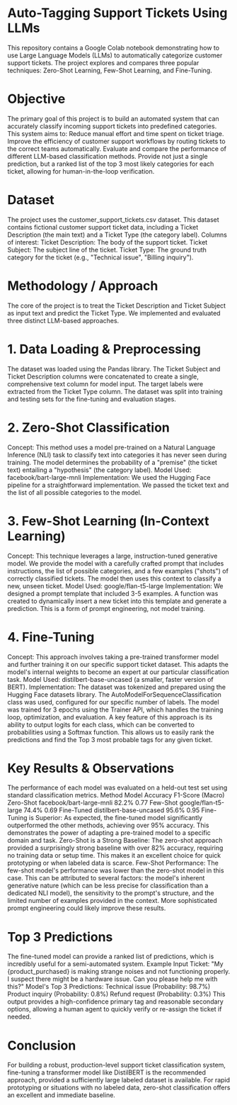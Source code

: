 # Auto-Tagging Support Tickets Using LLMs
This repository contains a Google Colab notebook demonstrating how to use Large Language Models (LLMs) to automatically categorize customer support tickets. The project explores and compares three popular techniques: Zero-Shot Learning, Few-Shot Learning, and Fine-Tuning.

# Objective
The primary goal of this project is to build an automated system that can accurately classify incoming support tickets into predefined categories. This system aims to:
Reduce manual effort and time spent on ticket triage.
Improve the efficiency of customer support workflows by routing tickets to the correct teams automatically.
Evaluate and compare the performance of different LLM-based classification methods.
Provide not just a single prediction, but a ranked list of the top 3 most likely categories for each ticket, allowing for human-in-the-loop verification.
# Dataset
The project uses the customer_support_tickets.csv dataset. This dataset contains fictional customer support ticket data, including a Ticket Description (the main text) and a Ticket Type (the category label).
Columns of interest:
Ticket Description: The body of the support ticket.
Ticket Subject: The subject line of the ticket.
Ticket Type: The ground truth category for the ticket (e.g., "Technical issue", "Billing inquiry").
# Methodology / Approach
The core of the project is to treat the Ticket Description and Ticket Subject as input text and predict the Ticket Type. We implemented and evaluated three distinct LLM-based approaches.
# 1. Data Loading & Preprocessing
The dataset was loaded using the Pandas library.
The Ticket Subject and Ticket Description columns were concatenated to create a single, comprehensive text column for model input.
The target labels were extracted from the Ticket Type column.
The dataset was split into training and testing sets for the fine-tuning and evaluation stages.
# 2. Zero-Shot Classification
Concept: This method uses a model pre-trained on a Natural Language Inference (NLI) task to classify text into categories it has never seen during training. The model determines the probability of a "premise" (the ticket text) entailing a "hypothesis" (the category label).
Model Used: facebook/bart-large-mnli
Implementation: We used the Hugging Face pipeline for a straightforward implementation. We passed the ticket text and the list of all possible categories to the model.
# 3. Few-Shot Learning (In-Context Learning)
Concept: This technique leverages a large, instruction-tuned generative model. We provide the model with a carefully crafted prompt that includes instructions, the list of possible categories, and a few examples ("shots") of correctly classified tickets. The model then uses this context to classify a new, unseen ticket.
Model Used: google/flan-t5-large
Implementation: We designed a prompt template that included 3-5 examples. A function was created to dynamically insert a new ticket into this template and generate a prediction. This is a form of prompt engineering, not model training.
# 4. Fine-Tuning
Concept: This approach involves taking a pre-trained transformer model and further training it on our specific support ticket dataset. This adapts the model's internal weights to become an expert at our particular classification task.
Model Used: distilbert-base-uncased (a smaller, faster version of BERT).
Implementation:
The dataset was tokenized and prepared using the Hugging Face datasets library.
The AutoModelForSequenceClassification class was used, configured for our specific number of labels.
The model was trained for 3 epochs using the Trainer API, which handles the training loop, optimization, and evaluation.
A key feature of this approach is its ability to output logits for each class, which can be converted to probabilities using a Softmax function. This allows us to easily rank the predictions and find the Top 3 most probable tags for any given ticket.
# Key Results & Observations
The performance of each model was evaluated on a held-out test set using standard classification metrics.
Method	Model	Accuracy	F1-Score (Macro)
Zero-Shot	facebook/bart-large-mnli	82.2%	0.77
Few-Shot	google/flan-t5-large	74.4%	0.69
Fine-Tuned	distilbert-base-uncased	95.6%	0.95
Fine-Tuning is Superior: As expected, the fine-tuned model significantly outperformed the other methods, achieving over 95% accuracy. This demonstrates the power of adapting a pre-trained model to a specific domain and task.
Zero-Shot is a Strong Baseline: The zero-shot approach provided a surprisingly strong baseline with over 82% accuracy, requiring no training data or setup time. This makes it an excellent choice for quick prototyping or when labeled data is scarce.
Few-Shot Performance: The few-shot model's performance was lower than the zero-shot model in this case. This can be attributed to several factors: the model's inherent generative nature (which can be less precise for classification than a dedicated NLI model), the sensitivity to the prompt's structure, and the limited number of examples provided in the context. More sophisticated prompt engineering could likely improve these results.
# Top 3 Predictions
The fine-tuned model can provide a ranked list of predictions, which is incredibly useful for a semi-automated system.
Example Input Ticket:
"My {product_purchased} is making strange noises and not functioning properly. I suspect there might be a hardware issue. Can you please help me with this?"
Model's Top 3 Predictions:
Technical issue (Probability: 98.7%)
Product inquiry (Probability: 0.8%)
Refund request (Probability: 0.3%)
This output provides a high-confidence primary tag and reasonable secondary options, allowing a human agent to quickly verify or re-assign the ticket if needed.
# Conclusion
For building a robust, production-level support ticket classification system, fine-tuning a transformer model like DistilBERT is the recommended approach, provided a sufficiently large labeled dataset is available. For rapid prototyping or situations with no labeled data, zero-shot classification offers an excellent and immediate baseline.
